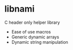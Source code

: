 # libnami
C header only helper library

- Ease of use macros
- Generic dynamic arrays
- Dynamic string manipulation
